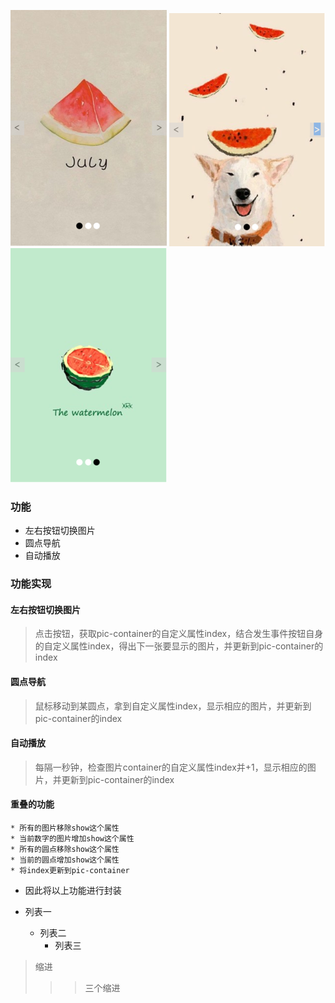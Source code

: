 ![图片1没显示吗？](/readme-pics/1.png)
![图片2没显示吗？](/readme-pics/2.png)
![图片3没显示吗？](/readme-pics/3.png)
### 功能
* 左右按钮切换图片
* 圆点导航
* 自动播放

### 功能实现

#### 左右按钮切换图片
> 点击按钮，获取pic-container的自定义属性index，结合发生事件按钮自身的自定义属性index，得出下一张要显示的图片，并更新到pic-container的index
#### 圆点导航
> 鼠标移动到某圆点，拿到自定义属性index，显示相应的图片，并更新到pic-container的index
#### 自动播放
> 每隔一秒钟，检查图片container的自定义属性index并+1，显示相应的图片，并更新到pic-container的index

#### 重叠的功能
    * 所有的图片移除show这个属性
    * 当前数字的图片增加show这个属性
    * 所有的圆点移除show这个属性
    * 当前的圆点增加show这个属性
    * 将index更新到pic-container
* 因此将以上功能进行封装



* 列表一 
    * 列表二              
        * 列表三  
> 缩进
>>> 三个缩进

